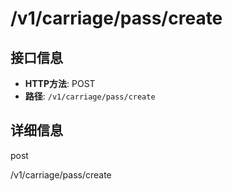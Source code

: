 # /v1/carriage/pass/create

## 接口信息

- **HTTP方法**: POST
- **路径**: `/v1/carriage/pass/create`

## 详细信息

post

/v1/carriage/pass/create
